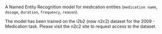 A Named Entity Recognition model for medication entities (`medication name`, `dosage`, `duration`, `frequency`, `reason`).

The model has been trained on the i2b2 (now n2c2) dataset for the 2009 - Medication task. Please visit the n2c2 site to request access to the dataset.